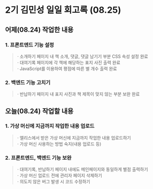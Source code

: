 2기 김민성 일일 회고록 (08.25)
=============================

## 어제(08.24) 작업한 내용

### 1. 프론트엔드 기능 설정
> · 소개하기 페이지 내 책 소개, 댓글, 댓글 남기기 부분 CSS 속성 설정 완료              
> · 대여기록 페이지에 각 책에 해당하는 표지 사진 출력 완료                
> · JavaScript를 이용하여 평점에 따른 별 개수 출력 완료

### 2. 백엔드 기능 고치기
> · 반납하기 페이지 내 표지 사진과 책 제목이 맞지 않는 부분 보완 완료                

## 오늘(08.24) 작업할 내용

### 1. 가상 머신에 지금까지 작업한 내용 업로드
> · 엘리스에서 받은 가상 머신에 지금까지 작업한 내용 업로드하기                               
> · 가상 머신 사용하는 방법 숙지(내용 업로드 등)             

### 2. 프론트엔드, 백엔드 기능 보완
> · 대여기록, 반납하기 페이지 내에도 메인페이지와 동일하게 별점 출력하기              
> · 가상 머신 업로드 전에 관리자 페이지 삭제하기         
> · 의도치 않은 버그 발생 시 코드 수정하기        